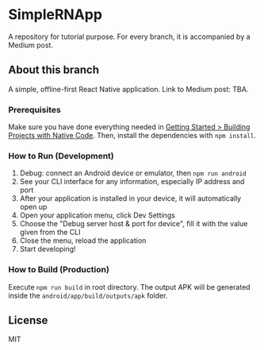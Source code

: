 # SimpleRNApp
A repository for tutorial purpose. For every branch, it is accompanied by a Medium post.

## About this branch
A simple, offline-first React Native application. Link to Medium post: TBA.

### Prerequisites
Make sure you have done everything needed in [Getting Started > Building Projects with Native Code](https://facebook.github.io/react-native/docs/getting-started.html). Then, install the dependencies with `npm install`.

### How to Run (Development)
1. Debug: connect an Android device or emulator, then `npm run android`
2. See your CLI interface for any information, especially IP address and port
3. After your application is installed in your device, it will automatically open up
4. Open your application menu, click Dev Settings
5. Choose the "Debug server host & port for device", fill it with the value given from the CLI
6. Close the menu, reload the application
7. Start developing!

### How to Build (Production)
Execute `npm run build` in root directory. The output APK will be generated inside the `android/app/build/outputs/apk` folder.

## License
MIT
